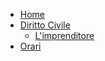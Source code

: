 * [Home](/)
* [Diritto Civile](diritto-civile/index.md)
    * [L'imprenditore](diritto-civile/l'imprenditore.md)
* [Orari](orari.md)